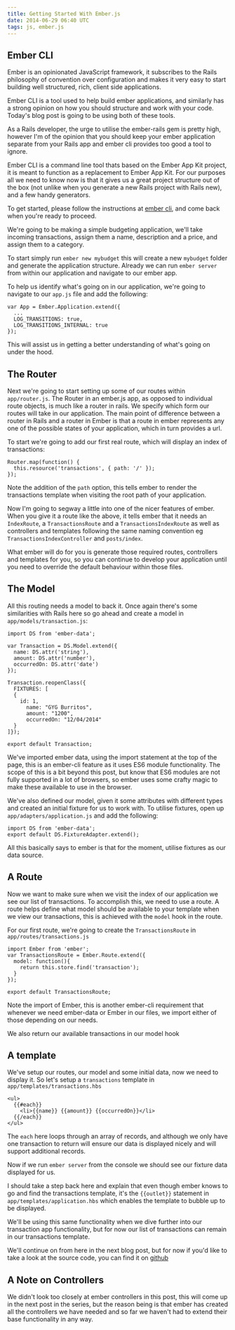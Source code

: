 ```yaml
---
title: Getting Started With Ember.js
date: 2014-06-29 06:40 UTC
tags: js, ember.js
---
```


## Ember CLI
Ember is an opinionated JavaScript framework, it subscribes to the Rails philosophy of convention over configuration and makes it very easy to start building well structured,
rich, client side applications.

Ember CLI is a tool used to help build ember applications, and similarly has a strong opinion on how you should structure and work with your code. Today's blog post is going to be using both of these tools.

As a Rails developer, the urge to utilise the ember-rails gem is pretty high, however I'm of the opinion that you should keep your ember application separate from your Rails app and ember cli provides too good a tool to ignore.

Ember CLI is a command line tool thats based on the Ember App Kit project, it is meant to function as a replacement to Ember App Kit. For our purposes all we need to know now is that it gives us a great project structure out of the box (not unlike when you generate a new Rails project with Rails new), and a few handy generators.

To get started, please follow the instructions at [ember cli](http://iamstef.net/ember-cli/), and come back when you're ready to proceed.

We're going to be making a simple budgeting application, we'll take incoming transactions, assign them a name, description and a price, and assign them to a category.

To start simply run `ember new mybudget` this will create a new `mybudget` folder and generate the application structure. Already we can run `ember server` from within our application and navigate to our ember app. 

To help us identify what's going on in our application, we're going to navigate to our `app.js` file and add the following:

    var App = Ember.Application.extend({
      ...
      LOG_TRANSITIONS: true,
      LOG_TRANSITIONS_INTERNAL: true
    });

This will assist us in getting a better understanding of what's going on under the hood.

## The Router
Next we're going to start setting up some of our routes within `app/router.js`. The Router in an ember.js app, as opposed to individual route objects, is much like a router in rails. We specify which form our routes will take in our application. The main point of difference between a router in Rails and a router in Ember is that a route in ember represents any one of the possible states of your application, which in turn provides a url.

To start we're going to add our first real route, which will display an index of transactions:

    Router.map(function() {
      this.resource('transactions', { path: '/' });
    });

Note the addition of the `path` option, this tells ember to render the transactions template when visiting the root path of your application.

Now I'm going to segway a little into one of the nicer features of ember. 
When you give it a route like the above, it tells ember that it needs an `IndexRoute`,
a `TransactionsRoute` and a `TransactionsIndexRoute` as well as controllers and templates following the same naming convention eg `TransactionsIndexController` and  `posts/index`. 

What ember will do for you is generate those required routes, controllers and templates for you, so you can continue to develop your application until you need to override the default behaviour within those files.

## The Model

All this routing needs a model to back it. Once again there's some similarities with Rails here so go ahead and create a model in `app/models/transaction.js`:

    import DS from 'ember-data';

    var Transaction = DS.Model.extend({
      name: DS.attr('string'),
      amount: DS.attr('number'),
      occurredOn: DS.attr('date')
    });

    Transaction.reopenClass({
      FIXTURES: [
      {
        id: 1,
          name: "GYG Burritos",
          amount: "1200",
          occurredOn: "12/04/2014" 
      }
    ]});

    export default Transaction;


We've imported ember data, using the import statement at the top of the page, this is an ember-cli feature as it uses ES6 module functionality.
The scope of this is a bit beyond this post, but know that ES6 modules are not fully supported in a lot of browsers, so ember uses some crafty magic to make these available to use in the browser.

We've also defined our model, given it some attributes with different types and created an initial fixture for us to work with.
To utilise fixtures, open up `app/adapters/application.js` and add the following:


    import DS from 'ember-data';
    export default DS.FixtureAdapter.extend();

All this basically says to ember is that for the moment, utilise fixtures as our data source.

## A Route

Now we want to make sure when we visit the index of our application we see our list of transactions.
To accomplish this, we need to use a route. A route helps define what model should be available to your template when we view our transactions, this is achieved with the `model` hook in the route.

For our first route, we're going to create the `TransactionsRoute` in `app/routes/transactions.js`

    import Ember from 'ember';
    var TransactionsRoute = Ember.Route.extend({
      model: function(){
        return this.store.find('transaction');
      }
    });

    export default TransactionsRoute;

Note the import of Ember, this is another ember-cli requirement that whenever we need ember-data or Ember in our files, we import either of those depending on our needs.

We also return our available transactions in our model hook

## A template

We've setup our routes, our model and some initial data, now we need to display it. So let's setup a `transactions` template in `app/templates/transactions.hbs` 


    <ul>
      {{#each}}
        <li>{{name}} {{amount}} {{occurredOn}}</li>
      {{/each}}
    </ul>

The `each` here loops through an array of records, and although we only have one transaction to return will ensure our data is displayed nicely and will support additional records.

Now if we run `ember server` from the console we should see our fixture data displayed for us. 

I should take a step back here and explain that even though ember knows to go and find the transactions template, it's the `{{outlet}}` statement in `app/templates/application.hbs` which enables the template to bubble up to be displayed.

We'll be using this same functionality when we dive further into our transaction app functionality, but for now our list of transactions can remain in our transactions template.

We'll continue on from here in the next blog post, but for now if you'd like to take a look at the source code, you can find it on [github](http://github.com/ridget/transactions)

## A Note on Controllers

We didn't look too closely at ember controllers in this post, this will come up in the next post in the series, but the reason being is that ember has created all the controllers we have needed and so far we haven't had to extend their base functionality in any way. 
